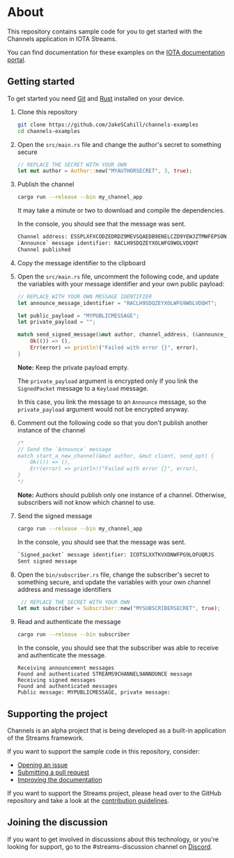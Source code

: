 # About

This repository contains sample code for you to get started with the Channels application in IOTA Streams.

You can find documentation for these examples on the [IOTA documentation portal](https://docs.iota.org/docs/channels/introduction/get-started.md).

## Getting started

To get started you need [Git](https://git-scm.com/book/en/v2/Getting-Started-Installing-Git) and [Rust](https://www.rust-lang.org/tools/install) installed on your device.

1. Clone this repository

    ```bash
    git clone https://github.com/JakeSCahill/channels-examples
    cd channels-examples
    ```

2. Open the `src/main.rs` file and change the author's secret to something secure

    ```rust
    // REPLACE THE SECRET WITH YOUR OWN
    let mut author = Author::new("MYAUTHORSECRET", 3, true);
    ```

3. Publish the channel

    ```bash
    cargo run --release --bin my_channel_app
    ```

    It may take a minute or two to download and compile the dependencies.

    In the console, you should see that the message was sent.

    ```bash
    Channel address: ESSPLXFXCODZEDRDZ9MEVSQAEDB9ENELCZD9YEWJZTMWFEPSONIMPATCBTKBOSEX9KCESXEWD9MIZSAPT
    `Announce` message identifier: RACLH9SDQZEYXOLWFG9WOLVDQHT
    Channel published
    ```

4. Copy the message identifier to the clipboard

5. Open the `src/main.rs` file, uncomment the following code, and update the variables with your message identifier and your own public payload:

    ```rust
    // REPLACE WITH YOUR OWN MESSAGE IDENTIFIER
    let announce_message_identifier = "RACLH9SDQZEYXOLWFG9WOLVDQHT";

    let public_payload = "MYPUBLICMESSAGE";
    let private_payload = "";

    match send_signed_message(&mut author, channel_address, (&announce_message_identifier).to_string(), public_payload.to_string(), private_payload.to_string(), &mut client, send_opt){
        Ok(()) => (),
        Err(error) => println!("Failed with error {}", error),
    }
    ```

    **Note:** Keep the private payload empty.

    The `private_payload` argument is encrypted only if you link the `SignedPacket` message to a `Keyload` message.

    In this case, you link the message to an `Announce` message, so the `private_payload` argument would not be encrypted anyway.

6. Comment out the following code so that you don't publish another instance of the channel

    ```rust
    /*
    // Send the `Announce` message
    match start_a_new_channel(&mut author, &mut client, send_opt) {
        Ok(()) => (),
        Err(error) => println!("Failed with error {}", error),
    }
    */
    ```

    **Note:** Authors should publish only one instance of a channel. Otherwise, subscribers will not know which channel to use.

7. Send the signed message

    ```bash
    cargo run --release --bin my_channel_app
    ```

    In the console, you should see that the message was sent.

    ```bash
    `Signed_packet` message identifier: ICOTSLXXTKVXDNWFPG9LOFUQRJS
    Sent signed message
    ```

8. Open the `bin/subscriber.rs` file, change the subscriber's secret to something secure, and update the variables with your own channel address and message identifiers

    ```rust
     // REPLACE THE SECRET WITH YOUR OWN
    let mut subscriber = Subscriber::new("MYSUBSCRIBERSECRET", true);
    ```

9. Read and authenticate the message

    ```bash
    cargo run --release --bin subscriber
    ```

    In the console, you should see that the subscriber was able to receive and authenticate the message.

    ```
    Receiving announcement messages
    Found and authenticated STREAMS9CHANNEL9ANNOUNCE message
    Receiving signed messages
    Found and authenticated messages
    Public message: MYPUBLICMESSAGE, private message: 
    ```

## Supporting the project

Channels is an alpha project that is being developed as a built-in application of the Streams framework.

If you want to support the sample code in this repository, consider:

- [Opening an issue](https://github.com/JakeSCahill/channels-examples/issues/new/choose)
- [Submitting a pull request](https://github.com/JakeSCahill/channels-examples/compare)
- [Improving the documentation](https://github.com/iotaledger/documentation/tree/develop/channels)

If you want to support the Streams project, please head over to the GitHub repository and take a look at the [contribution guidelines](https://github.com/iotaledger/streams/blob/master/.github/CONTRIBUTING.md).

## Joining the discussion

If you want to get involved in discussions about this technology, or you're looking for support, go to the #streams-discussion channel on [Discord](https://discord.iota.org/).
